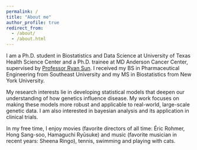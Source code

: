 ```yaml
---
permalink: /
title: "About me"
author_profile: true
redirect_from: 
  - /about/
  - /about.html
---
```


I am a Ph.D. student in Biostatistics and Data Science at University of Texas Health Science Center and a Ph.D. trainee at MD Anderson Cancer Center, supervised by [Professor Ryan Sun](https://ryanrsun.github.io./). I received my BS in Pharmaceutical Engineering from Southeast University and my MS in Biostatistics from New York University.

My research interests lie in developing statistical models that deepen our understanding of how genetics influence disease. My work focuses on making these models more robust and applicable to real-world, large-scale genetic data. I am also interested in bayesian analysis and its application in clinical trials.

In my free time, I enjoy movies (favorite directors of all time: Éric Rohmer, Hong Sang-soo, Hamaguchi Ryūsuke) and music (favorite musician in recent years: Sheena Ringo), tennis, swimming and playing with cats.

